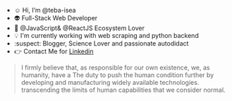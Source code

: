 - :relaxed: Hi, I’m @teba-isea
-  :alien: Full-Stack Web Developer
- :blue_heart: @JavaScript& @ReactJS Ecosystem Lover
- :bulb: I'm currently working with web scraping and python backend
- :suspect: Blogger, Science Lover and passionate autodidact
- :point_right: Contact Me for [Linkedin](https://www.linkedin.com/in/teba-isea)


>I firmly believe that, as responsible for our own existence, we, as humanity, have a
The duty to push the human condition further by developing and manufacturing widely available technologies.
transcending the limits of human capabilities that we consider normal.  
